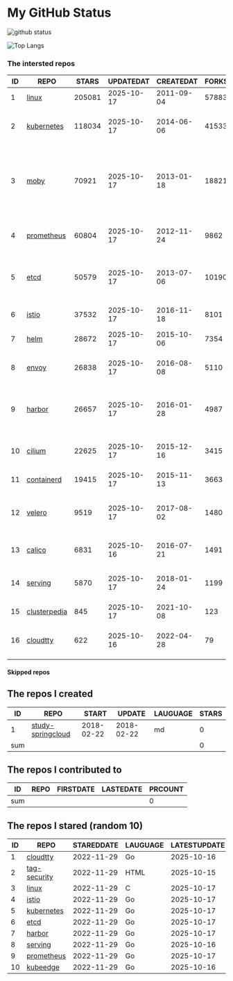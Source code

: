 # My GitHub Status

<img src="https://github-readme-stats-1.yihong0618.vercel.app/api?username=daoqingniu&show_icons=true&&&hide_title=true&count_private=true" alt="github status" />

![Top Langs](https://github-readme-stats-1.yihong0618.vercel.app/api/top-langs/?username=daoqingniu&layout=compact)

<!--START_SECTION:github_repos-->
### The intersted repos
| ID |                              REPO                               | STARS  | UPDATEDAT  | CREATEDAT  | FORKSCOUNT |                                                DESCRIPTIONS                                                |
|----|-----------------------------------------------------------------|--------|------------|------------|------------|------------------------------------------------------------------------------------------------------------|
|  1 | [linux](https://github.com/torvalds/linux)                      | 205081 | 2025-10-17 | 2011-09-04 |      57883 | Linux kernel source tree                                                                                   |
|  2 | [kubernetes](https://github.com/kubernetes/kubernetes)          | 118034 | 2025-10-17 | 2014-06-06 |      41533 | Production-Grade Container Scheduling and Management                                                       |
|  3 | [moby](https://github.com/moby/moby)                            |  70921 | 2025-10-17 | 2013-01-18 |      18821 | The Moby Project - a collaborative project for the container ecosystem to assemble container-based systems |
|  4 | [prometheus](https://github.com/prometheus/prometheus)          |  60804 | 2025-10-17 | 2012-11-24 |       9862 | The Prometheus monitoring system and time series database.                                                 |
|  5 | [etcd](https://github.com/etcd-io/etcd)                         |  50579 | 2025-10-17 | 2013-07-06 |      10190 | Distributed reliable key-value store for the most critical data of a distributed system                    |
|  6 | [istio](https://github.com/istio/istio)                         |  37532 | 2025-10-17 | 2016-11-18 |       8101 | Connect, secure, control, and observe services.                                                            |
|  7 | [helm](https://github.com/helm/helm)                            |  28672 | 2025-10-17 | 2015-10-06 |       7354 | The Kubernetes Package Manager                                                                             |
|  8 | [envoy](https://github.com/envoyproxy/envoy)                    |  26838 | 2025-10-17 | 2016-08-08 |       5110 | Cloud-native high-performance edge/middle/service proxy                                                    |
|  9 | [harbor](https://github.com/goharbor/harbor)                    |  26657 | 2025-10-17 | 2016-01-28 |       4987 | An open source trusted cloud native registry project that stores, signs, and scans content.                |
| 10 | [cilium](https://github.com/cilium/cilium)                      |  22625 | 2025-10-17 | 2015-12-16 |       3415 | eBPF-based Networking, Security, and Observability                                                         |
| 11 | [containerd](https://github.com/containerd/containerd)          |  19415 | 2025-10-17 | 2015-11-13 |       3663 | An open and reliable container runtime                                                                     |
| 12 | [velero](https://github.com/vmware-tanzu/velero)                |   9519 | 2025-10-17 | 2017-08-02 |       1480 | Backup and migrate Kubernetes applications and their persistent volumes                                    |
| 13 | [calico](https://github.com/projectcalico/calico)               |   6831 | 2025-10-16 | 2016-07-21 |       1491 | Cloud native networking and network security                                                               |
| 14 | [serving](https://github.com/knative/serving)                   |   5870 | 2025-10-17 | 2018-01-24 |       1199 | Kubernetes-based, scale-to-zero, request-driven compute                                                    |
| 15 | [clusterpedia](https://github.com/clusterpedia-io/clusterpedia) |    845 | 2025-10-17 | 2021-10-08 |        123 | The Encyclopedia of Kubernetes clusters                                                                    |
| 16 | [cloudtty](https://github.com/cloudtty/cloudtty)                |    622 | 2025-10-16 | 2022-04-28 |         79 | A Friendly Kubernetes CloudShell (Web Terminal) !                                                          |



#### Skipped repos
<!--END_SECTION:github_repos-->

<!--START_SECTION:my_github-->
## The repos I created
| ID  |                                 REPO                                 |   START    |   UPDATE   | LAUGUAGE | STARS |
|-----|----------------------------------------------------------------------|------------|------------|----------|-------|
|   1 | [study-springcloud](https://github.com/daoqingniu/study-springcloud) | 2018-02-22 | 2018-02-22 | md       |     0 |
| sum |                                                                      |            |            |          |     0 |

## The repos I contributed to
| ID  | REPO | FIRSTDATE | LASTEDATE | PRCOUNT |
|-----|------|-----------|-----------|---------|
| sum |      |           |           |       0 |

## The repos I stared (random 10)
| ID |                          REPO                          | STAREDDATE | LAUGUAGE | LATESTUPDATE |
|----|--------------------------------------------------------|------------|----------|--------------|
|  1 | [cloudtty](https://github.com/cloudtty/cloudtty)       | 2022-11-29 | Go       | 2025-10-16   |
|  2 | [tag-security](https://github.com/cncf/tag-security)   | 2022-11-29 | HTML     | 2025-10-15   |
|  3 | [linux](https://github.com/torvalds/linux)             | 2022-11-29 | C        | 2025-10-17   |
|  4 | [istio](https://github.com/istio/istio)                | 2022-11-29 | Go       | 2025-10-17   |
|  5 | [kubernetes](https://github.com/kubernetes/kubernetes) | 2022-11-29 | Go       | 2025-10-17   |
|  6 | [etcd](https://github.com/etcd-io/etcd)                | 2022-11-29 | Go       | 2025-10-17   |
|  7 | [harbor](https://github.com/goharbor/harbor)           | 2022-11-29 | Go       | 2025-10-17   |
|  8 | [serving](https://github.com/knative/serving)          | 2022-11-29 | Go       | 2025-10-16   |
|  9 | [prometheus](https://github.com/prometheus/prometheus) | 2022-11-29 | Go       | 2025-10-17   |
| 10 | [kubeedge](https://github.com/kubeedge/kubeedge)       | 2022-11-29 | Go       | 2025-10-16   |

<!--END_SECTION:my_github-->

